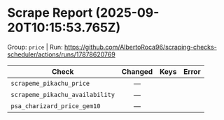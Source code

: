 # Scrape Report (2025-09-20T10:15:53.765Z)

Group: `price`  |  Run: https://github.com/AlbertoRoca96/scraping-checks-scheduler/actions/runs/17878620769

| Check | Changed | Keys | Error |
|---|:---:|:--|:--|
| `scrapeme_pikachu_price` | — |  |  |
| `scrapeme_pikachu_availability` | — |  |  |
| `psa_charizard_price_gem10` | — |  |  |
